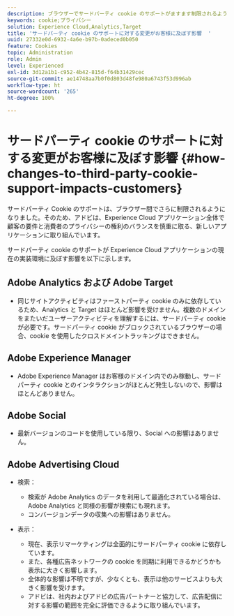 ```yaml
---
description: ブラウザーでサードパーティ cookie のサポートがますます制限されるようになっている状況について説明します。
keywords: cookie;プライバシー
solution: Experience Cloud,Analytics,Target
title: 'サードパーティ cookie のサポートに対する変更がお客様に及ぼす影響  '
uuid: 27332e0d-6932-4a6e-b97b-0adeced0b050
feature: Cookies
topic: Administration
role: Admin
level: Experienced
exl-id: 3d12a1b1-c952-4b42-815d-f64b31429cec
source-git-commit: ae14748aa7b0f0d803d48fe980a6743f53d996ab
workflow-type: ht
source-wordcount: '265'
ht-degree: 100%

---
```


# サードパーティ cookie のサポートに対する変更がお客様に及ぼす影響 {#how-changes-to-third-party-cookie-support-impacts-customers}

サードパーティ Cookie のサポートは、ブラウザー間でさらに制限されるようになりました。そのため、アドビは、Experience Cloud アプリケーション全体で顧客の要件と消費者のプライバシーの権利のバランスを慎重に取る、新しいアプリケーションに取り組んでいます。

サードパーティ cookie のサポートが Experience Cloud アプリケーションの現在の実装環境に及ぼす影響を以下に示します。

## Adobe Analytics および Adobe Target

* 同じサイトアクティビティはファーストパーティ cookie のみに依存しているため、Analytics と Target はほとんど影響を受けません。複数のドメインをまたいだユーザーアクティビティを理解するには、サードパーティ cookie が必要です。サードパーティ cookie がブロックされているブラウザーの場合、cookie を使用したクロスドメイントラッキングはできません。

## Adobe Experience Manager

* Adobe Experience Manager はお客様のドメイン内でのみ稼動し、サードパーティ cookie とのインタラクションがほとんど発生しないので、影響はほとんどありません。

## Adobe Social

* 最新バージョンのコードを使用している限り、Social への影響はありません。

## Adobe Advertising Cloud

* 検索：

   * 検索が Adobe Analytics のデータを利用して最適化されている場合は、Adobe Analytics と同様の影響が検索にも現れます。
   * コンバージョンデータの収集への影響はありません。

* 表示：

   * 現在、表示リマーケティングは全面的にサードパーティ cookie に依存しています。
   * また、各種広告ネットワークの cookie を同期に利用できるかどうかも表示に大きく影響します。
   * 全体的な影響は不明ですが、少なくとも、表示は他のサービスよりも大きく影響を受けます。
   * アドビは、社内およびアドビの広告パートナーと協力して、広告配信に対する影響の範囲を完全に評価できるように取り組んでいます。

